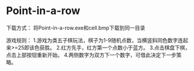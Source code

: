 # Point-in-a-row

下载方式：
将Point-in-a-row.exe和cell.bmp下载到同一目录

游戏规则：
1.游戏为类五子棋玩法，棋子为1-9随机点数，当横竖斜同色数字连起来>=25即该色获胜。
2.红方先手，红方第一个点数小于蓝方。
3.点击棋盘下棋，点击上部按钮重新开始。
4.两侧数字为双方下一个数字，可借此决定下一步策略。
